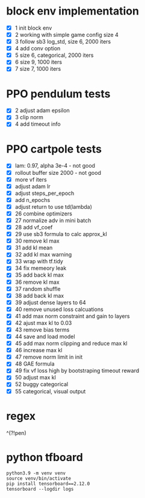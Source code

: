 # block env implementation

- [x] 1 init block env
- [x] 2 working with simple game config size 4
- [x] 3 follow sb3 log_std, size 6, 2000 iters
- [x] 4 add conv option
- [x] 5 size 6, categorical, 2000 iters
- [x] 6 size 9, 1000 iters
- [x] 7 size 7, 1000 iters

# PPO pendulum tests

- [x] 2 adjust adam epsilon
- [x] 3 clip norm
- [x] 4 add timeout info

# PPO cartpole tests

- [x] lam: 0.97, alpha 3e-4 - not good
- [x] rollout buffer size 2000 - not good
- [x] more vf iters
- [x] adjust adam lr
- [x] adjust steps_per_epoch
- [x] add n_epochs
- [x] adjust return to use td(lambda)
- [x] 26 combine optimizers
- [x] 27 normalize adv in mini batch
- [x] 28 add vf_coef
- [x] 29 use sb3 formula to calc approx_kl
- [x] 30 remove kl max
- [x] 31 add kl mean
- [x] 32 add kl max warning
- [x] 33 wrap with tf.tidy
- [x] 34 fix memeory leak
- [x] 35 add back kl max
- [x] 36 remove kl max
- [x] 37 random shuffle
- [x] 38 add back kl max
- [x] 39 adjust dense layers to 64
- [x] 40 remove unused loss calcuations
- [x] 41 add max norm constraint and gain to layers
- [x] 42 ajust max kl to 0.03
- [x] 43 remove bias terms
- [x] 44 save and load model
- [x] 45 add max norm clipping and reduce max kl
- [x] 46 increase max kl
- [x] 47 remove norm limit in init
- [x] 48 GAE formula
- [x] 49 fix vf loss high by bootstraping timeout reward
- [x] 50 adjust max kl
- [x] 52 buggy categorical
- [x] 55 categorical, visual output

# regex

^(?!pen)

# python tfboard

```
python3.9 -m venv venv
source venv/bin/activate
pip install tensorboard==2.12.0
tensorboard --logdir logs
```